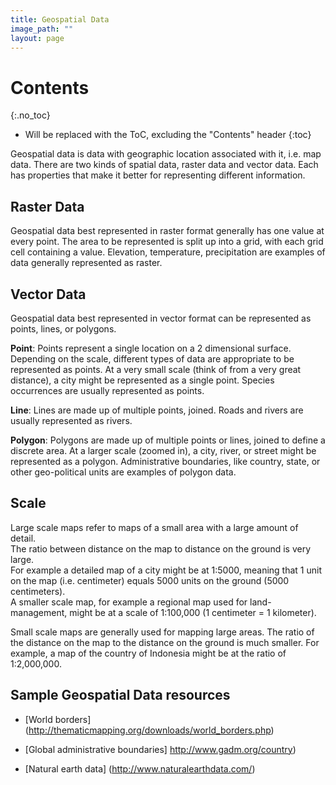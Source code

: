 ```yaml
---
title: Geospatial Data
image_path: ""
layout: page
---
```


# Contents
{:.no_toc}

* Will be replaced with the ToC, excluding the "Contents" header
{:toc}

Geospatial data is data with geographic location associated with it, i.e. map
data.  There are two kinds of spatial data, raster data and vector data.  Each
has properties that make it better for representing different information.

## Raster Data

Geospatial data best represented in raster format generally has one value at 
every point.  The area to be represented is split up into a grid, with each 
grid cell containing a value. Elevation, temperature, precipitation are 
examples of data generally represented as raster.

## Vector Data

Geospatial data best represented in vector format can be represented as points, 
lines, or polygons.  

**Point**: Points represent a single location on a 2 dimensional surface.  
Depending on the scale, different types of data are appropriate to be 
represented as points. At a very small scale (think of from a very great 
distance), a city might be represented as a single point.  Species occurrences 
are usually represented as points.

**Line**: Lines are made up of multiple points, joined.  Roads and rivers are 
usually represented as rivers.  

**Polygon**: Polygons are made up of multiple points or lines, joined to define 
a discrete area.  At a larger scale (zoomed in), a city, river, or street might 
be represented as a polygon. Administrative boundaries, like country, state, or 
other geo-political units are examples of polygon data.

## Scale

Large scale maps refer to maps of a small area with a large amount of detail.  
The ratio between distance on the map to distance on the ground is very large.  
For example a detailed map of a city might be at 1:5000, meaning that 1 unit on 
the map (i.e. centimeter) equals 5000 units on the ground (5000 centimeters).  
A smaller scale map, for example a regional map used for land-management, might
be at a scale of 1:100,000 (1 centimeter = 1 kilometer).

Small scale maps are generally used for mapping large areas.  The ratio of the 
distance on the map to the distance on the ground is much smaller.  For example, 
a map of the country of Indonesia might be at the ratio of 1:2,000,000.


## Sample Geospatial Data resources

* [World borders]  (http://thematicmapping.org/downloads/world_borders.php)

* [Global administrative boundaries]  http://www.gadm.org/country)

* [Natural earth data] (http://www.naturalearthdata.com/)
